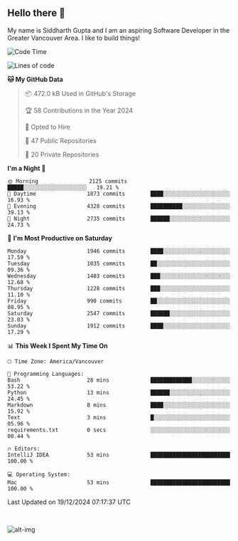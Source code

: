 ## Hello there :wave:

My name is Siddharth Gupta and I am an aspiring Software Developer in the Greater Vancouver Area. I like to build things!

<!-- ![gif](https://github.com/siddg97/siddg97/blob/master/dino.gif) -->

<!--START_SECTION:waka-->
![Code Time](http://img.shields.io/badge/Code%20Time-1%2C999%20hrs%2033%20mins-blue)

![Lines of code](https://img.shields.io/badge/From%20Hello%20World%20I%27ve%20Written-15.7%20million%20lines%20of%20code-blue)

**🐱 My GitHub Data** 

> 📦 472.0 kB Used in GitHub's Storage 
 > 
> 🏆 58 Contributions in the Year 2024
 > 
> 💼 Opted to Hire
 > 
> 📜 47 Public Repositories 
 > 
> 🔑 20 Private Repositories 
 > 
**I'm a Night 🦉** 

```text
🌞 Morning                2125 commits        █████░░░░░░░░░░░░░░░░░░░░   19.21 % 
🌆 Daytime                1873 commits        ████░░░░░░░░░░░░░░░░░░░░░   16.93 % 
🌃 Evening                4328 commits        ██████████░░░░░░░░░░░░░░░   39.13 % 
🌙 Night                  2735 commits        ██████░░░░░░░░░░░░░░░░░░░   24.73 % 
```
📅 **I'm Most Productive on Saturday** 

```text
Monday                   1946 commits        ████░░░░░░░░░░░░░░░░░░░░░   17.59 % 
Tuesday                  1035 commits        ██░░░░░░░░░░░░░░░░░░░░░░░   09.36 % 
Wednesday                1403 commits        ███░░░░░░░░░░░░░░░░░░░░░░   12.68 % 
Thursday                 1228 commits        ███░░░░░░░░░░░░░░░░░░░░░░   11.10 % 
Friday                   990 commits         ██░░░░░░░░░░░░░░░░░░░░░░░   08.95 % 
Saturday                 2547 commits        ██████░░░░░░░░░░░░░░░░░░░   23.03 % 
Sunday                   1912 commits        ████░░░░░░░░░░░░░░░░░░░░░   17.29 % 
```


📊 **This Week I Spent My Time On** 

```text
🕑︎ Time Zone: America/Vancouver

💬 Programming Languages: 
Bash                     28 mins             █████████████░░░░░░░░░░░░   53.22 % 
Python                   13 mins             ██████░░░░░░░░░░░░░░░░░░░   24.45 % 
Markdown                 8 mins              ████░░░░░░░░░░░░░░░░░░░░░   15.92 % 
Text                     3 mins              █░░░░░░░░░░░░░░░░░░░░░░░░   05.96 % 
requirements.txt         0 secs              ░░░░░░░░░░░░░░░░░░░░░░░░░   00.44 % 

🔥 Editors: 
IntelliJ IDEA            53 mins             █████████████████████████   100.00 % 

💻 Operating System: 
Mac                      53 mins             █████████████████████████   100.00 % 
```


 Last Updated on 19/12/2024 07:17:37 UTC
<!--END_SECTION:waka-->

<br>

![alt-img](https://github-readme-stats.vercel.app/api?username=siddg97&count_private=true&theme=nightowl&show_icons=true)

